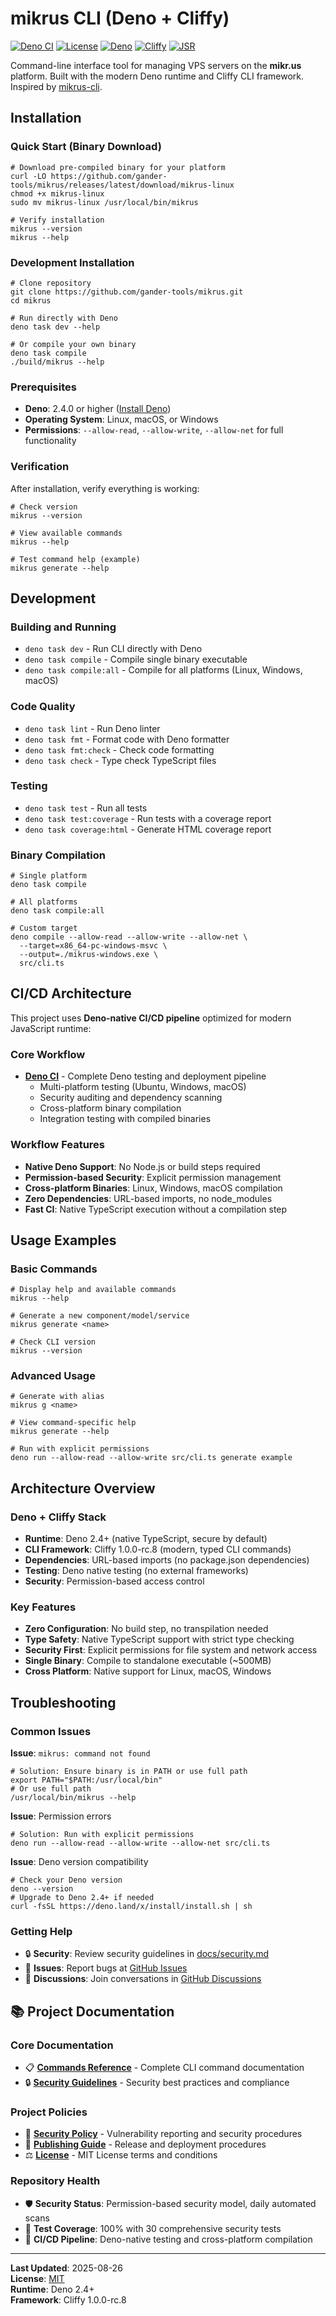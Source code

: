 # mikrus CLI (Deno + Cliffy)

[![Deno CI](https://github.com/gander-tools/mikrus/actions/workflows/deno-ci.yml/badge.svg)](https://github.com/gander-tools/mikrus/actions/workflows/deno-ci.yml)
[![License](https://img.shields.io/badge/license-MIT-blue.svg)](https://github.com/gander-tools/mikrus/blob/main/LICENSE)
[![Deno](https://img.shields.io/badge/deno-%5E2.4.0-green.svg)](https://deno.land/)
[![Cliffy](https://img.shields.io/badge/cliffy-v1.0.0--rc.4-orange.svg)](https://github.com/c4spar/deno-cliffy)
[![JSR](https://jsr.io/badges/@gander-tools/mikrus)](https://jsr.io/@gander-tools/mikrus)

Command-line interface tool for managing VPS servers on the **mikr.us**
platform. Built with the modern Deno runtime and Cliffy CLI framework. Inspired by
[mikrus-cli](https://github.com/unkn0w/noobs/blob/main/mikrus-cli/mikrus).

## Installation

### Quick Start (Binary Download)

```shell
# Download pre-compiled binary for your platform
curl -LO https://github.com/gander-tools/mikrus/releases/latest/download/mikrus-linux
chmod +x mikrus-linux
sudo mv mikrus-linux /usr/local/bin/mikrus

# Verify installation
mikrus --version
mikrus --help
```

### Development Installation

```shell
# Clone repository
git clone https://github.com/gander-tools/mikrus.git
cd mikrus

# Run directly with Deno
deno task dev --help

# Or compile your own binary
deno task compile
./build/mikrus --help
```

### Prerequisites

- **Deno**: 2.4.0 or higher
  ([Install Deno](https://deno.land/manual/getting_started/installation))
- **Operating System**: Linux, macOS, or Windows
- **Permissions**: `--allow-read`, `--allow-write`, `--allow-net` for full
  functionality

### Verification

After installation, verify everything is working:

```shell
# Check version
mikrus --version

# View available commands
mikrus --help

# Test command help (example)
mikrus generate --help
```

## Development

### Building and Running

- `deno task dev` - Run CLI directly with Deno
- `deno task compile` - Compile single binary executable
- `deno task compile:all` - Compile for all platforms (Linux, Windows, macOS)

### Code Quality

- `deno task lint` - Run Deno linter
- `deno task fmt` - Format code with Deno formatter
- `deno task fmt:check` - Check code formatting
- `deno task check` - Type check TypeScript files

### Testing

- `deno task test` - Run all tests
- `deno task test:coverage` - Run tests with a coverage report
- `deno task coverage:html` - Generate HTML coverage report

### Binary Compilation

```shell
# Single platform
deno task compile

# All platforms
deno task compile:all

# Custom target
deno compile --allow-read --allow-write --allow-net \
  --target=x86_64-pc-windows-msvc \
  --output=./mikrus-windows.exe \
  src/cli.ts
```

## CI/CD Architecture

This project uses **Deno-native CI/CD pipeline** optimized for modern JavaScript
runtime:

### Core Workflow

- **[Deno CI](./.github/workflows/deno-ci.yml)** - Complete Deno testing and
  deployment pipeline
  - Multi-platform testing (Ubuntu, Windows, macOS)
  - Security auditing and dependency scanning
  - Cross-platform binary compilation
  - Integration testing with compiled binaries

### Workflow Features

- **Native Deno Support**: No Node.js or build steps required
- **Permission-based Security**: Explicit permission management
- **Cross-platform Binaries**: Linux, Windows, macOS compilation
- **Zero Dependencies**: URL-based imports, no node_modules
- **Fast CI**: Native TypeScript execution without a compilation step

## Usage Examples

### Basic Commands

```shell
# Display help and available commands
mikrus --help

# Generate a new component/model/service
mikrus generate <name>

# Check CLI version
mikrus --version
```

### Advanced Usage

```shell
# Generate with alias
mikrus g <name>

# View command-specific help
mikrus generate --help

# Run with explicit permissions
deno run --allow-read --allow-write src/cli.ts generate example
```

## Architecture Overview

### Deno + Cliffy Stack

- **Runtime**: Deno 2.4+ (native TypeScript, secure by default)
- **CLI Framework**: Cliffy 1.0.0-rc.8 (modern, typed CLI commands)
- **Dependencies**: URL-based imports (no package.json dependencies)
- **Testing**: Deno native testing (no external frameworks)
- **Security**: Permission-based access control

### Key Features

- **Zero Configuration**: No build step, no transpilation needed
- **Type Safety**: Native TypeScript support with strict type checking
- **Security First**: Explicit permissions for file system and network access
- **Single Binary**: Compile to standalone executable (~500MB)
- **Cross Platform**: Native support for Linux, macOS, Windows

## Troubleshooting

### Common Issues

**Issue**: `mikrus: command not found`

```shell
# Solution: Ensure binary is in PATH or use full path
export PATH="$PATH:/usr/local/bin"
# Or use full path
/usr/local/bin/mikrus --help
```

**Issue**: Permission errors

```shell
# Solution: Run with explicit permissions
deno run --allow-read --allow-write --allow-net src/cli.ts
```

**Issue**: Deno version compatibility

```shell
# Check your Deno version
deno --version
# Upgrade to Deno 2.4+ if needed
curl -fsSL https://deno.land/x/install/install.sh | sh
```

### Getting Help

- 🔒 **Security**: Review security guidelines in
  [docs/security.md](./docs/security.md)
- 🐛 **Issues**: Report bugs at
  [GitHub Issues](https://github.com/gander-tools/mikrus/issues)
- 💬 **Discussions**: Join conversations in
  [GitHub Discussions](https://github.com/gander-tools/mikrus/discussions)

## 📚 Project Documentation

### Core Documentation

- 📋 **[Commands Reference](./docs/commands.md)** - Complete CLI command
  documentation
- 🔒 **[Security Guidelines](./docs/security.md)** - Security best practices and
  compliance

### Project Policies

- 📜 **[Security Policy](./SECURITY.md)** - Vulnerability reporting and security
  procedures
- 🚀 **[Publishing Guide](./PUBLISHING.md)** - Release and deployment procedures
- ⚖️ **[License](./LICENSE)** - MIT License terms and conditions

### Repository Health

- 🛡️ **Security Status**: Permission-based security model, daily automated scans
- 🧪 **Test Coverage**: 100% with 30 comprehensive security tests
- 🔄 **CI/CD Pipeline**: Deno-native testing and cross-platform compilation

---

**Last Updated**: 2025-08-26\
**License**: [MIT](./LICENSE)\
**Runtime**: Deno 2.4+\
**Framework**: Cliffy 1.0.0-rc.8
